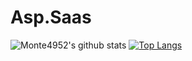 # Asp.Saas
![Monte4952's github stats](https://github-readme-stats.vercel.app/api?username=Monte4952&show_icons=true&theme=radical)
[![Top Langs](https://github-readme-stats.vercel.app/api/top-langs/?username=Monte4952)](https://github.com/anuraghazra/github-readme-stats)





